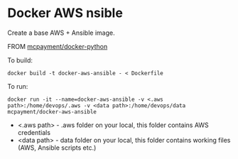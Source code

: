 # Docker AWS nsible 

Create a base  AWS + Ansible image.

FROM [mcpayment/docker-python](https://github.com/mcpayment/docker-python)

To build:

`docker build -t docker-aws-ansible - < Dockerfile`

To run:

`docker run -it --name=docker-aws-ansible -v <.aws path>:/home/devops/.aws -v <data path>:/home/devops/data mcpayment/docker-aws-ansible`

- <.aws path> - .aws folder on your local, this folder contains AWS credentials
- \<data path\> - data folder on your local, this folder contains working files (AWS, Ansible scripts etc.)
